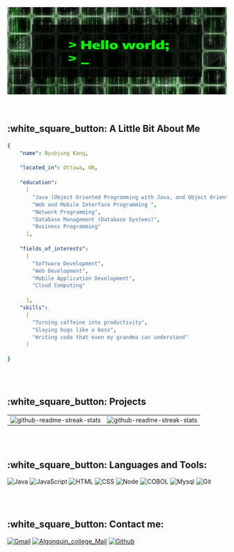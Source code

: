 <div align="center">
<img src="https://github.com/byubjung-kang/byubjung-kang/blob/main/template1.gif" width="1500" height="200"/>
</div>
<br>
<br>
<h2>:white_square_button: A Little Bit About Me</h2>

```yaml
{
    "name": Byubjung Kang,

    "located_in": Ottawa, ON,

    "education":
      [
        "Java (Object Oriented Programming with Java, and Object Oriented Programming with Design Patterns)",
        "Web and Mobile Interface Programming ",
        "Network Programming",
        "Database Management (Database Systems)",
        "Business Programming"
      ],

    "fields_of_interests":
      [
        "Software Development",
        "Web Development",
        "Mobile Application Development",
        "Cloud Computing"

      ],
    "skills":
      [
        "Turning caffeine into productivity",
        "Slaying bugs like a boss",
        "Writing code that even my grandma can understand"
      ]
  
}

```

<br>
<br>



<h2>:white_square_button: Projects</h2>
<table>
  <tbody>
    <tr>
      <td>
        <img width="282" src="https://denvercoder1-github-readme-stats.vercel.app/api/pin/?username=byubjung-kang&repo=Java_personal_project&theme=react&bg_color=273849&title_color=F85D7F&icon_color=F8D866&hide_border=true&show_icons=ture" alt="github-readme-streak-stats">
        </td>
      <td>
        <img width="282" src="https://denvercoder1-github-readme-stats.vercel.app/api/pin/?username=byubjung-kang&repo=Java_DAO_practice&theme=react&bg_color=273849&title_color=F85D7F&icon_color=F8D866&hide_border=true&show_icons=ture" alt="github-readme-streak-stats">
        </td>
    </tr>
  </tbody>
</table>
<br>
<br>

<h2>:white_square_button: Languages and Tools:</h2>

![Java](https://img.shields.io/badge/-Java-%23D2691E?style=for-the-badge&logo=coffeescript&logoColor=white)
![JavaScript](https://img.shields.io/badge/JavaScript-323330?style=for-the-badge&logo=javascript&logoColor=F7DF1E")
![HTML](https://img.shields.io/badge/-HTML-F05032?style=for-the-badge&logo=html5&logoColor=ffffff)
![CSS](https://img.shields.io/badge/-CSS-007ACC?style=for-the-badge&logo=css3)
![Node](https://img.shields.io/badge/-Nodejs-43853d?style=for-the-badge&logo=Node.js&logoColor=white)
![COBOL](https://img.shields.io/badge/-COBOL-222222?style=for-the-badge&logo=coil&logoColor=white)
![Mysql](https://img.shields.io/badge/-MySQL-2E9FFF?style=for-the-badge&logo=mysql&logoColor=white)
![Git](https://img.shields.io/badge/-Git-F05032?style=for-the-badge&logo=git&logoColor=ffffff)

<br>
<br>

<h2>:white_square_button: Contact me:</h2>

[![Gmail](https://img.shields.io/badge/Gmail-ED1C24.svg?&style=for-the-badge&logo=gmail&logoColor=white)](mailto:kimsang7046@gmail.com)
[![Algonquin_college_Mail](https://img.shields.io/badge/Algonquin_College-6D4AFF.svg?&style=for-the-badge&logo=minutemailer&logoColor=white)](mailto:kang0096@algonquinlive.com)
[![Github](https://img.shields.io/badge/GitHub-1D2D35.svg?&style=for-the-badge&logo=Github&logoColor=white)](https://github.com/byubjung-kang)

